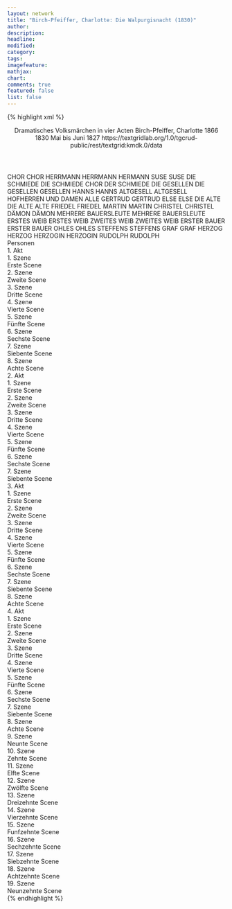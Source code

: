 ```yaml
---
layout: network
title: "Birch-Pfeiffer, Charlotte: Die Walpurgisnacht (1830)"
author:
description:
headline:
modified:
category:
tags:
imagefeature: 
mathjax: 
chart: 
comments: true
featured: false
list: false
---
```

{% highlight xml %}
<?xml-model href="https://raw.githubusercontent.com/DLiNa/project/master/rules/lina.rnc"?><?xml-model href="https://raw.githubusercontent.com/DLiNa/project/master/rules/lina.sch"?>
<play xmlns="http://lina.digital">
  <header>
    <title>Die Walpurgisnacht</title>
    <subtitle>Dramatisches Volksmärchen in vier Acten</subtitle>
    <genretitle/>
    <author>Birch-Pfeiffer, Charlotte</author>
    <date type="print" when="1866">1866</date>
    <date type="premiere" when="1830">1830</date>
    <date type="written" when="1827">Mai bis Juni 1827</date>
    <source>https://textgridlab.org/1.0/tgcrud-public/rest/textgrid:kmdk.0/data</source>
  </header>
  <personae>
    <character>
      <name>CHOR</name>
      <alias xml:id="chor">
        <name>CHOR</name>
      </alias>
    </character>
    <character>
      <name>HERRMANN</name>
      <alias xml:id="herrmann">
        <name>HERRMANN</name>
      </alias>
      <alias xml:id="hermann">
        <name>HERMANN</name>
      </alias>
    </character>
    <character>
      <name>SUSE</name>
      <alias xml:id="suse">
        <name>SUSE</name>
      </alias>
    </character>
    <character>
      <name>DIE SCHMIEDE</name>
      <alias xml:id="die_schmiede">
        <name>DIE SCHMIEDE</name>
      </alias>
      <alias xml:id="chor_der_schmiede">
        <name>CHOR DER SCHMIEDE</name>
      </alias>
    </character>
    <character>
      <name>DIE GESELLEN</name>
      <alias xml:id="die_gesellen">
        <name>DIE GESELLEN</name>
      </alias>
      <alias xml:id="gesellen">
        <name>GESELLEN</name>
      </alias>
    </character>
    <character>
      <name>HANNS</name>
      <alias xml:id="hanns">
        <name>HANNS</name>
      </alias>
    </character>
    <character>
      <name>ALTGESELL</name>
      <alias xml:id="altgesell">
        <name>ALTGESELL</name>
      </alias>
    </character>
    <character>
      <name>HOFHERREN UND DAMEN</name>
      <alias xml:id="alle">
        <name>ALLE</name>
      </alias>
    </character>
    <character>
      <name>GERTRUD</name>
      <alias xml:id="gertrud">
        <name>GERTRUD</name>
      </alias>
    </character>
    <character>
      <name>ELSE</name>
      <alias xml:id="else">
        <name>ELSE</name>
      </alias>
    </character>
    <character>
      <name>DIE ALTE</name>
      <alias xml:id="die_alte">
        <name>DIE ALTE</name>
      </alias>
      <alias xml:id="alte">
        <name>ALTE</name>
      </alias>
    </character>
    <character>
      <name>FRIEDEL</name>
      <alias xml:id="friedel">
        <name>FRIEDEL</name>
      </alias>
    </character>
    <character>
      <name>MARTIN</name>
      <alias xml:id="martin">
        <name>MARTIN</name>
      </alias>
    </character>
    <character>
      <name>CHRISTEL</name>
      <alias xml:id="christel">
        <name>CHRISTEL</name>
      </alias>
    </character>
    <character>
      <name>DÄMON</name>
      <alias xml:id="dämon">
        <name>DÄMON</name>
      </alias>
    </character>
    <character>
      <name>MEHRERE BAUERSLEUTE</name>
      <alias xml:id="mehrere_bauersleute">
        <name>MEHRERE BAUERSLEUTE</name>
      </alias>
    </character>
    <character>
      <name>ERSTES WEIB</name>
      <alias xml:id="erstes_weib">
        <name>ERSTES WEIB</name>
      </alias>
    </character>
    <character>
      <name>ZWEITES WEIB</name>
      <alias xml:id="zweites_weib">
        <name>ZWEITES WEIB</name>
      </alias>
    </character>
    <character>
      <name>ERSTER BAUER</name>
      <alias xml:id="erster_bauer">
        <name>ERSTER BAUER</name>
      </alias>
    </character>
    <character>
      <name>OHLES</name>
      <alias xml:id="ohles">
        <name>OHLES</name>
      </alias>
    </character>
    <character>
      <name>STEFFENS</name>
      <alias xml:id="steffens">
        <name>STEFFENS</name>
      </alias>
    </character>
    <character>
      <name>GRAF</name>
      <alias xml:id="graf">
        <name>GRAF</name>
      </alias>
    </character>
    <character>
      <name>HERZOG</name>
      <alias xml:id="herzog">
        <name>HERZOG</name>
      </alias>
    </character>
    <character>
      <name>HERZOGIN</name>
      <alias xml:id="herzogin">
        <name>HERZOGIN</name>
      </alias>
    </character>
    <character>
      <name>RUDOLPH</name>
      <alias xml:id="rudolph">
        <name>RUDOLPH</name>
      </alias>
    </character>
  </personae>
  <text>
    <div>
      <head>Personen</head>
    </div>
    <div>
      <head>1. Akt</head>
      <div>
        <head>1. Szene</head>
        <div>
          <head>Erste Scene</head>
          <sp who="#hermann">
            <amount n="1" unit="speech_acts"/>
            <amount n="32" unit="words"/>
            <amount n="6" unit="lines"/>
            <amount n="173" unit="chars"/>
          </sp>
          <sp who="#herrmann">
            <amount n="1" unit="speech_acts"/>
            <amount n="31" unit="words"/>
            <amount n="6" unit="lines"/>
            <amount n="183" unit="chars"/>
          </sp>
          <sp who="#chor_der_schmiede">
            <amount n="2" unit="speech_acts"/>
            <amount n="13" unit="words"/>
            <amount n="2" unit="lines"/>
            <amount n="55" unit="chars"/>
          </sp>
        </div>
      </div>
      <div>
        <head>2. Szene</head>
        <div>
          <head>Zweite Scene</head>
          <sp who="#suse">
            <amount n="17" unit="speech_acts"/>
            <amount n="748" unit="words"/>
            <amount n="13" unit="lines"/>
            <amount n="4087" unit="chars"/>
          </sp>
          <sp who="#die_schmiede">
            <amount n="1" unit="speech_acts"/>
            <amount n="5" unit="words"/>
            <amount n="1" unit="lines"/>
            <amount n="31" unit="chars"/>
          </sp>
          <sp who="#die_gesellen #altgesell">
            <amount n="1" unit="speech_acts"/>
            <amount n="3" unit="words"/>
            <amount n="1" unit="lines"/>
            <amount n="17" unit="chars"/>
          </sp>
          <sp who="#herrmann">
            <amount n="7" unit="speech_acts"/>
            <amount n="131" unit="words"/>
            <amount n="3" unit="lines"/>
            <amount n="711" unit="chars"/>
          </sp>
          <sp who="#hanns">
            <amount n="12" unit="speech_acts"/>
            <amount n="149" unit="words"/>
            <amount n="10" unit="lines"/>
            <amount n="777" unit="chars"/>
          </sp>
          <sp who="#altgesell">
            <amount n="5" unit="speech_acts"/>
            <amount n="92" unit="words"/>
            <amount n="2" unit="lines"/>
            <amount n="544" unit="chars"/>
          </sp>
          <sp who="#gesellen #altgesell">
            <amount n="2" unit="speech_acts"/>
            <amount n="6" unit="words"/>
            <amount n="1" unit="lines"/>
            <amount n="38" unit="chars"/>
          </sp>
          <sp who="#suse #die_schmiede #die_gesellen #altgesell #herrmann #hanns">
            <amount n="1" unit="speech_acts"/>
            <amount n="1" unit="words"/>
            <amount n="1" unit="lines"/>
            <amount n="6" unit="chars"/>
          </sp>
          <sp who="#gertrud">
            <amount n="1" unit="speech_acts"/>
          </sp>
        </div>
      </div>
      <div>
        <head>3. Szene</head>
        <div>
          <head>Dritte Scene</head>
          <sp who="#gertrud">
            <amount n="3" unit="speech_acts"/>
            <amount n="23" unit="words"/>
            <amount n="3" unit="lines"/>
            <amount n="121" unit="chars"/>
          </sp>
          <sp who="#gesellen">
            <amount n="2" unit="speech_acts"/>
            <amount n="20" unit="words"/>
            <amount n="3" unit="lines"/>
            <amount n="136" unit="chars"/>
          </sp>
          <sp who="#suse">
            <amount n="1" unit="speech_acts"/>
            <amount n="38" unit="words"/>
            <amount n="200" unit="chars"/>
          </sp>
        </div>
      </div>
      <div>
        <head>4. Szene</head>
        <div>
          <head>Vierte Scene</head>
          <sp who="#hanns">
            <amount n="4" unit="speech_acts"/>
            <amount n="16" unit="words"/>
            <amount n="2" unit="lines"/>
            <amount n="77" unit="chars"/>
          </sp>
          <sp who="#suse">
            <amount n="8" unit="speech_acts"/>
            <amount n="652" unit="words"/>
            <amount n="3" unit="lines"/>
            <amount n="3554" unit="chars"/>
          </sp>
          <sp who="#herrmann">
            <amount n="3" unit="speech_acts"/>
            <amount n="55" unit="words"/>
            <amount n="2" unit="lines"/>
            <amount n="300" unit="chars"/>
          </sp>
          <sp who="#else">
            <amount n="2" unit="speech_acts"/>
            <amount n="13" unit="words"/>
            <amount n="2" unit="lines"/>
            <amount n="57" unit="chars"/>
          </sp>
        </div>
      </div>
      <div>
        <head>5. Szene</head>
        <div>
          <head>Fünfte Scene</head>
          <sp who="#else">
            <amount n="17" unit="speech_acts"/>
            <amount n="615" unit="words"/>
            <amount n="6" unit="lines"/>
            <amount n="3284" unit="chars"/>
          </sp>
          <sp who="#gertrud">
            <amount n="15" unit="speech_acts"/>
            <amount n="300" unit="words"/>
            <amount n="9" unit="lines"/>
            <amount n="1638" unit="chars"/>
          </sp>
          <sp who="#herrmann">
            <amount n="3" unit="speech_acts"/>
            <amount n="114" unit="words"/>
            <amount n="1" unit="lines"/>
            <amount n="628" unit="chars"/>
          </sp>
        </div>
      </div>
      <div>
        <head>6. Szene</head>
        <div>
          <head>Sechste Scene</head>
          <sp who="#else">
            <amount n="2" unit="speech_acts"/>
            <amount n="94" unit="words"/>
            <amount n="1" unit="lines"/>
            <amount n="484" unit="chars"/>
          </sp>
          <sp who="#suse">
            <amount n="1" unit="speech_acts"/>
            <amount n="7" unit="words"/>
            <amount n="1" unit="lines"/>
            <amount n="29" unit="chars"/>
          </sp>
        </div>
      </div>
      <div>
        <head>7. Szene</head>
        <div>
          <head>Siebente Scene</head>
          <sp who="#suse">
            <amount n="18" unit="speech_acts"/>
            <amount n="561" unit="words"/>
            <amount n="9" unit="lines"/>
            <amount n="2904" unit="chars"/>
          </sp>
          <sp who="#else">
            <amount n="18" unit="speech_acts"/>
            <amount n="220" unit="words"/>
            <amount n="15" unit="lines"/>
            <amount n="1183" unit="chars"/>
          </sp>
        </div>
      </div>
      <div>
        <head>8. Szene</head>
        <div>
          <head>Achte Scene</head>
          <sp who="#chor">
            <amount n="1" unit="speech_acts"/>
            <amount n="27" unit="words"/>
            <amount n="6" unit="lines"/>
            <amount n="156" unit="chars"/>
          </sp>
          <sp who="#gertrud">
            <amount n="7" unit="speech_acts"/>
            <amount n="174" unit="words"/>
            <amount n="25" unit="lines"/>
            <amount n="935" unit="chars"/>
          </sp>
          <sp who="#die_alte">
            <amount n="5" unit="speech_acts"/>
            <amount n="154" unit="words"/>
            <amount n="29" unit="lines"/>
            <amount n="830" unit="chars"/>
          </sp>
          <sp who="#alte">
            <amount n="2" unit="speech_acts"/>
            <amount n="59" unit="words"/>
            <amount n="7" unit="lines"/>
            <amount n="318" unit="chars"/>
          </sp>
        </div>
      </div>
    </div>
    <div>
      <head>2. Akt</head>
      <div>
        <head>1. Szene</head>
        <div>
          <head>Erste Scene</head>
          <sp who="#else">
            <amount n="14" unit="speech_acts"/>
            <amount n="256" unit="words"/>
            <amount n="8" unit="lines"/>
            <amount n="1334" unit="chars"/>
          </sp>
          <sp who="#suse">
            <amount n="10" unit="speech_acts"/>
            <amount n="252" unit="words"/>
            <amount n="6" unit="lines"/>
            <amount n="1388" unit="chars"/>
          </sp>
          <sp who="#friedel">
            <amount n="5" unit="speech_acts"/>
            <amount n="73" unit="words"/>
            <amount n="3" unit="lines"/>
            <amount n="415" unit="chars"/>
          </sp>
        </div>
      </div>
      <div>
        <head>2. Szene</head>
        <div>
          <head>Zweite Scene</head>
          <sp who="#else">
            <amount n="2" unit="speech_acts"/>
            <amount n="44" unit="words"/>
            <amount n="1" unit="lines"/>
            <amount n="242" unit="chars"/>
          </sp>
          <sp who="#suse">
            <amount n="12" unit="speech_acts"/>
            <amount n="260" unit="words"/>
            <amount n="8" unit="lines"/>
            <amount n="1336" unit="chars"/>
          </sp>
          <sp who="#martin">
            <amount n="11" unit="speech_acts"/>
            <amount n="412" unit="words"/>
            <amount n="5" unit="lines"/>
            <amount n="2324" unit="chars"/>
          </sp>
        </div>
      </div>
      <div>
        <head>3. Szene</head>
        <div>
          <head>Dritte Scene</head>
          <sp who="#else">
            <amount n="3" unit="speech_acts"/>
            <amount n="77" unit="words"/>
            <amount n="2" unit="lines"/>
            <amount n="414" unit="chars"/>
          </sp>
          <sp who="#suse">
            <amount n="3" unit="speech_acts"/>
            <amount n="135" unit="words"/>
            <amount n="1" unit="lines"/>
            <amount n="703" unit="chars"/>
          </sp>
        </div>
      </div>
      <div>
        <head>4. Szene</head>
        <div>
          <head>Vierte Scene</head>
        </div>
      </div>
      <div>
        <head>5. Szene</head>
        <div>
          <head>Fünfte Scene</head>
          <sp who="#christel">
            <amount n="6" unit="speech_acts"/>
            <amount n="149" unit="words"/>
            <amount n="3" unit="lines"/>
            <amount n="816" unit="chars"/>
          </sp>
          <sp who="#else">
            <amount n="5" unit="speech_acts"/>
            <amount n="79" unit="words"/>
            <amount n="3" unit="lines"/>
            <amount n="438" unit="chars"/>
          </sp>
          <sp who="#friedel">
            <amount n="2" unit="speech_acts"/>
            <amount n="34" unit="words"/>
            <amount n="1" unit="lines"/>
            <amount n="207" unit="chars"/>
          </sp>
        </div>
      </div>
      <div>
        <head>6. Szene</head>
        <div>
          <head>Sechste Scene</head>
          <sp who="#gertrud">
            <amount n="4" unit="speech_acts"/>
            <amount n="353" unit="words"/>
            <amount n="1" unit="lines"/>
            <amount n="1941" unit="chars"/>
          </sp>
          <sp who="#else">
            <amount n="3" unit="speech_acts"/>
            <amount n="57" unit="words"/>
            <amount n="7" unit="lines"/>
            <amount n="330" unit="chars"/>
          </sp>
        </div>
      </div>
      <div>
        <head>7. Szene</head>
        <div>
          <head>Siebente Scene</head>
          <sp who="#else">
            <amount n="14" unit="speech_acts"/>
            <amount n="283" unit="words"/>
            <amount n="7" unit="lines"/>
            <amount n="1536" unit="chars"/>
          </sp>
          <sp who="#gertrud">
            <amount n="15" unit="speech_acts"/>
            <amount n="299" unit="words"/>
            <amount n="11" unit="lines"/>
            <amount n="1697" unit="chars"/>
          </sp>
        </div>
      </div>
    </div>
    <div>
      <head>3. Akt</head>
      <div>
        <head>1. Szene</head>
        <div>
          <head>Erste Scene</head>
          <sp who="#else">
            <amount n="2" unit="speech_acts"/>
            <amount n="5" unit="words"/>
            <amount n="1" unit="lines"/>
            <amount n="25" unit="chars"/>
          </sp>
          <sp who="#dämon">
            <amount n="1" unit="speech_acts"/>
            <amount n="163" unit="words"/>
            <amount n="22" unit="lines"/>
            <amount n="948" unit="chars"/>
          </sp>
          <sp who="#mehrere_bauersleute">
            <amount n="1" unit="speech_acts"/>
          </sp>
        </div>
      </div>
      <div>
        <head>2. Szene</head>
        <div>
          <head>Zweite Scene</head>
          <sp who="#erstes_weib">
            <amount n="1" unit="speech_acts"/>
            <amount n="19" unit="words"/>
            <amount n="1" unit="lines"/>
            <amount n="95" unit="chars"/>
          </sp>
          <sp who="#zweites_weib">
            <amount n="4" unit="speech_acts"/>
            <amount n="105" unit="words"/>
            <amount n="1" unit="lines"/>
            <amount n="561" unit="chars"/>
          </sp>
          <sp who="#erster_bauer">
            <amount n="1" unit="speech_acts"/>
            <amount n="4" unit="words"/>
            <amount n="1" unit="lines"/>
            <amount n="19" unit="chars"/>
          </sp>
          <sp who="#else">
            <amount n="2" unit="speech_acts"/>
          </sp>
        </div>
      </div>
      <div>
        <head>3. Szene</head>
        <div>
          <head>Dritte Scene</head>
          <sp who="#else">
            <amount n="1" unit="speech_acts"/>
            <amount n="240" unit="words"/>
            <amount n="1249" unit="chars"/>
          </sp>
        </div>
      </div>
      <div>
        <head>4. Szene</head>
        <div>
          <head>Vierte Scene</head>
          <sp who="#else">
            <amount n="9" unit="speech_acts"/>
            <amount n="312" unit="words"/>
            <amount n="3" unit="lines"/>
            <amount n="1740" unit="chars"/>
          </sp>
          <sp who="#ohles">
            <amount n="4" unit="speech_acts"/>
            <amount n="56" unit="words"/>
            <amount n="3" unit="lines"/>
            <amount n="323" unit="chars"/>
          </sp>
          <sp who="#steffens">
            <amount n="6" unit="speech_acts"/>
            <amount n="126" unit="words"/>
            <amount n="3" unit="lines"/>
            <amount n="694" unit="chars"/>
          </sp>
        </div>
      </div>
      <div>
        <head>5. Szene</head>
        <div>
          <head>Fünfte Scene</head>
          <sp who="#graf">
            <amount n="5" unit="speech_acts"/>
            <amount n="155" unit="words"/>
            <amount n="834" unit="chars"/>
          </sp>
          <sp who="#steffens">
            <amount n="2" unit="speech_acts"/>
            <amount n="116" unit="words"/>
            <amount n="603" unit="chars"/>
          </sp>
          <sp who="#else">
            <amount n="2" unit="speech_acts"/>
            <amount n="152" unit="words"/>
            <amount n="1" unit="lines"/>
            <amount n="792" unit="chars"/>
          </sp>
        </div>
      </div>
      <div>
        <head>6. Szene</head>
        <div>
          <head>Sechste Scene</head>
          <sp who="#herzog">
            <amount n="2" unit="speech_acts"/>
            <amount n="296" unit="words"/>
            <amount n="1688" unit="chars"/>
          </sp>
          <sp who="#herzogin">
            <amount n="1" unit="speech_acts"/>
            <amount n="22" unit="words"/>
            <amount n="116" unit="chars"/>
          </sp>
          <sp who="#alle">
            <amount n="1" unit="speech_acts"/>
            <amount n="8" unit="words"/>
            <amount n="1" unit="lines"/>
            <amount n="41" unit="chars"/>
          </sp>
        </div>
      </div>
      <div>
        <head>7. Szene</head>
        <div>
          <head>Siebente Scene</head>
          <sp who="#herzog">
            <amount n="2" unit="speech_acts"/>
            <amount n="40" unit="words"/>
            <amount n="243" unit="chars"/>
          </sp>
          <sp who="#graf">
            <amount n="3" unit="speech_acts"/>
            <amount n="316" unit="words"/>
            <amount n="1716" unit="chars"/>
          </sp>
          <sp who="#herzogin">
            <amount n="3" unit="speech_acts"/>
            <amount n="47" unit="words"/>
            <amount n="2" unit="lines"/>
            <amount n="269" unit="chars"/>
          </sp>
        </div>
      </div>
      <div>
        <head>8. Szene</head>
        <div>
          <head>Achte Scene</head>
          <sp who="#graf">
            <amount n="1" unit="speech_acts"/>
            <amount n="21" unit="words"/>
            <amount n="111" unit="chars"/>
          </sp>
          <sp who="#else">
            <amount n="8" unit="speech_acts"/>
            <amount n="473" unit="words"/>
            <amount n="1" unit="lines"/>
            <amount n="2482" unit="chars"/>
          </sp>
          <sp who="#herzogin">
            <amount n="3" unit="speech_acts"/>
            <amount n="24" unit="words"/>
            <amount n="3" unit="lines"/>
            <amount n="126" unit="chars"/>
          </sp>
          <sp who="#herzog">
            <amount n="6" unit="speech_acts"/>
            <amount n="252" unit="words"/>
            <amount n="2" unit="lines"/>
            <amount n="1415" unit="chars"/>
          </sp>
        </div>
      </div>
    </div>
    <div>
      <head>4. Akt</head>
      <div>
        <head>1. Szene</head>
        <div>
          <head>Erste Scene</head>
          <sp who="#else">
            <amount n="1" unit="speech_acts"/>
            <amount n="154" unit="words"/>
            <amount n="772" unit="chars"/>
          </sp>
        </div>
      </div>
      <div>
        <head>2. Szene</head>
        <div>
          <head>Zweite Scene</head>
          <sp who="#christel">
            <amount n="12" unit="speech_acts"/>
            <amount n="386" unit="words"/>
            <amount n="5" unit="lines"/>
            <amount n="2052" unit="chars"/>
          </sp>
          <sp who="#else">
            <amount n="11" unit="speech_acts"/>
            <amount n="202" unit="words"/>
            <amount n="8" unit="lines"/>
            <amount n="1117" unit="chars"/>
          </sp>
        </div>
      </div>
      <div>
        <head>3. Szene</head>
        <div>
          <head>Dritte Scene</head>
          <sp who="#suse">
            <amount n="1" unit="speech_acts"/>
            <amount n="484" unit="words"/>
            <amount n="1" unit="lines"/>
            <amount n="2404" unit="chars"/>
          </sp>
        </div>
      </div>
      <div>
        <head>4. Szene</head>
        <div>
          <head>Vierte Scene</head>
          <sp who="#suse">
            <amount n="7" unit="speech_acts"/>
            <amount n="535" unit="words"/>
            <amount n="2854" unit="chars"/>
          </sp>
        </div>
      </div>
      <div>
        <head>5. Szene</head>
        <div>
          <head>Fünfte Scene</head>
          <sp who="#suse">
            <amount n="1" unit="speech_acts"/>
            <amount n="58" unit="words"/>
            <amount n="296" unit="chars"/>
          </sp>
        </div>
      </div>
      <div>
        <head>6. Szene</head>
        <div>
          <head>Sechste Scene</head>
          <sp who="#rudolph">
            <amount n="5" unit="speech_acts"/>
            <amount n="418" unit="words"/>
            <amount n="2230" unit="chars"/>
          </sp>
          <sp who="#suse">
            <amount n="5" unit="speech_acts"/>
            <amount n="450" unit="words"/>
            <amount n="1" unit="lines"/>
            <amount n="2346" unit="chars"/>
          </sp>
        </div>
      </div>
      <div>
        <head>7. Szene</head>
        <div>
          <head>Siebente Scene</head>
          <sp who="#friedel">
            <amount n="6" unit="speech_acts"/>
            <amount n="202" unit="words"/>
            <amount n="3" unit="lines"/>
            <amount n="1030" unit="chars"/>
          </sp>
          <sp who="#rudolph">
            <amount n="5" unit="speech_acts"/>
            <amount n="39" unit="words"/>
            <amount n="2" unit="lines"/>
            <amount n="228" unit="chars"/>
          </sp>
          <sp who="#suse">
            <amount n="1" unit="speech_acts"/>
            <amount n="7" unit="words"/>
            <amount n="1" unit="lines"/>
            <amount n="35" unit="chars"/>
          </sp>
        </div>
      </div>
      <div>
        <head>8. Szene</head>
        <div>
          <head>Achte Scene</head>
          <sp who="#rudolph">
            <amount n="9" unit="speech_acts"/>
            <amount n="520" unit="words"/>
            <amount n="6" unit="lines"/>
            <amount n="2996" unit="chars"/>
          </sp>
          <sp who="#friedel">
            <amount n="2" unit="speech_acts"/>
            <amount n="12" unit="words"/>
            <amount n="2" unit="lines"/>
            <amount n="64" unit="chars"/>
          </sp>
          <sp who="#suse">
            <amount n="1" unit="speech_acts"/>
            <amount n="2" unit="words"/>
            <amount n="1" unit="lines"/>
            <amount n="15" unit="chars"/>
          </sp>
        </div>
      </div>
      <div>
        <head>9. Szene</head>
        <div>
          <head>Neunte Scene</head>
          <sp who="#suse">
            <amount n="1" unit="speech_acts"/>
            <amount n="73" unit="words"/>
            <amount n="414" unit="chars"/>
          </sp>
        </div>
      </div>
      <div>
        <head>10. Szene</head>
        <div>
          <head>Zehnte Scene</head>
          <sp who="#suse">
            <amount n="1" unit="speech_acts"/>
            <amount n="320" unit="words"/>
            <amount n="1708" unit="chars"/>
          </sp>
        </div>
      </div>
      <div>
        <head>11. Szene</head>
        <div>
          <head>Elfte Scene</head>
          <sp who="#hanns">
            <amount n="11" unit="speech_acts"/>
            <amount n="306" unit="words"/>
            <amount n="6" unit="lines"/>
            <amount n="1544" unit="chars"/>
          </sp>
          <sp who="#suse">
            <amount n="11" unit="speech_acts"/>
            <amount n="248" unit="words"/>
            <amount n="6" unit="lines"/>
            <amount n="1303" unit="chars"/>
          </sp>
        </div>
      </div>
      <div>
        <head>12. Szene</head>
        <div>
          <head>Zwölfte Scene</head>
          <sp who="#suse">
            <amount n="1" unit="speech_acts"/>
            <amount n="32" unit="words"/>
            <amount n="172" unit="chars"/>
          </sp>
          <sp who="#hanns">
            <amount n="1" unit="speech_acts"/>
            <amount n="76" unit="words"/>
            <amount n="397" unit="chars"/>
          </sp>
        </div>
      </div>
      <div>
        <head>13. Szene</head>
        <div>
          <head>Dreizehnte Scene</head>
          <sp who="#suse">
            <amount n="8" unit="speech_acts"/>
            <amount n="267" unit="words"/>
            <amount n="6" unit="lines"/>
            <amount n="1416" unit="chars"/>
          </sp>
          <sp who="#hanns">
            <amount n="7" unit="speech_acts"/>
            <amount n="47" unit="words"/>
            <amount n="7" unit="lines"/>
            <amount n="234" unit="chars"/>
          </sp>
        </div>
      </div>
      <div>
        <head>14. Szene</head>
        <div>
          <head>Vierzehnte Scene</head>
          <sp who="#else">
            <amount n="1" unit="speech_acts"/>
            <amount n="97" unit="words"/>
            <amount n="534" unit="chars"/>
          </sp>
        </div>
      </div>
      <div>
        <head>15. Szene</head>
        <div>
          <head>Funfzehnte Scene</head>
          <sp who="#rudolph">
            <amount n="1" unit="speech_acts"/>
            <amount n="62" unit="words"/>
            <amount n="342" unit="chars"/>
          </sp>
        </div>
      </div>
      <div>
        <head>16. Szene</head>
        <div>
          <head>Sechzehnte Scene</head>
          <sp who="#else">
            <amount n="5" unit="speech_acts"/>
            <amount n="202" unit="words"/>
            <amount n="3" unit="lines"/>
            <amount n="1085" unit="chars"/>
          </sp>
          <sp who="#rudolph">
            <amount n="4" unit="speech_acts"/>
            <amount n="60" unit="words"/>
            <amount n="2" unit="lines"/>
            <amount n="311" unit="chars"/>
          </sp>
        </div>
      </div>
      <div>
        <head>17. Szene</head>
        <div>
          <head>Siebzehnte Scene</head>
          <sp who="#friedel">
            <amount n="4" unit="speech_acts"/>
            <amount n="55" unit="words"/>
            <amount n="3" unit="lines"/>
            <amount n="289" unit="chars"/>
          </sp>
          <sp who="#else">
            <amount n="3" unit="speech_acts"/>
            <amount n="54" unit="words"/>
            <amount n="1" unit="lines"/>
            <amount n="293" unit="chars"/>
          </sp>
          <sp who="#rudolph">
            <amount n="1" unit="speech_acts"/>
            <amount n="10" unit="words"/>
            <amount n="1" unit="lines"/>
            <amount n="58" unit="chars"/>
          </sp>
        </div>
      </div>
      <div>
        <head>18. Szene</head>
        <div>
          <head>Achtzehnte Scene</head>
          <sp who="#rudolph">
            <amount n="2" unit="speech_acts"/>
            <amount n="13" unit="words"/>
            <amount n="2" unit="lines"/>
            <amount n="68" unit="chars"/>
          </sp>
          <sp who="#else">
            <amount n="2" unit="speech_acts"/>
            <amount n="21" unit="words"/>
            <amount n="147" unit="chars"/>
          </sp>
          <sp who="#gertrud">
            <amount n="2" unit="speech_acts"/>
            <amount n="83" unit="words"/>
            <amount n="1" unit="lines"/>
            <amount n="426" unit="chars"/>
          </sp>
        </div>
      </div>
      <div>
        <head>19. Szene</head>
        <div>
          <head>Neunzehnte Scene</head>
          <sp who="#die_alte">
            <amount n="1" unit="speech_acts"/>
            <amount n="17" unit="words"/>
            <amount n="2" unit="lines"/>
            <amount n="91" unit="chars"/>
          </sp>
          <sp who="#rudolph">
            <amount n="1" unit="speech_acts"/>
            <amount n="7" unit="words"/>
            <amount n="1" unit="lines"/>
            <amount n="36" unit="chars"/>
          </sp>
          <sp who="#else">
            <amount n="1" unit="speech_acts"/>
            <amount n="5" unit="words"/>
            <amount n="1" unit="lines"/>
            <amount n="23" unit="chars"/>
          </sp>
        </div>
      </div>
    </div>
  </text>
</play>
{% endhighlight %}